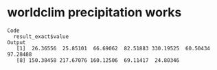 # worldclim precipitation works

    Code
      result_exact$value
    Output
       [1]  26.36556  25.85101  66.69062  82.51883 330.19525  60.50434  97.28488
       [8] 150.38458 217.67076 160.12506  69.11417  24.80346


